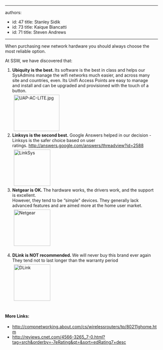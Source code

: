 

---
authors:
  - id: 47
    title: Stanley Sidik
  - id: 73
    title: Kaique Biancatti
  - id: 71
    title: Steven Andrews
---




<span class='intro'> <p class="ssw15-rteElement-P">When purchasing new network hardware you should always choose the most reliable option.&#160;​​<br></p><p class="ssw15-rteElement-P">​​​​At SSW,​ we have discovered that&#58;​​<br></p> </span>

<ol><li><strong>Ubiquity is the best.&#160;</strong>Its software is the best in class and helps our SysAdmins manage the wifi networks much easier, and across many site and countries, even. Its Unifi Access Points are easy to manage and&#160;install&#160;and can be upgraded and provisioned with the touch of a button.&#160;<br>​​<img src="/PublishingImages/UAP-AC-LITE.jpg" alt="UAP-AC-LITE.jpg" style="margin&#58;5px;width&#58;150px;height&#58;120px;" /><br></li><li><strong>Linksys is the second best.</strong>&#160;​Google Answers helped in our decision - Linksys is the safer choice based on user ratings.&#160;<a href="https&#58;//www.ssw.com.au/ssw/Redirect/Google/Answers.htm">http&#58;//answers.google.com/answers/threadview?id=2588</a><br><img src="https&#58;//www.ssw.com.au/ssw/standards/Rules/Images/linksys.gif" alt="LinkSys" data-pin-nopin="true" style="width&#58;120px;margin&#58;5px;" /> <br></li><li><b>Netgear is OK. </b>The hardware works, the drivers work, and the support is excellent.&#160;<br>However, they tend to be “simple&quot; devices. They generally lack advanced features and are aimed more at the home user market.&#160;<img src="https&#58;//www.ssw.com.au/ssw/standards/Rules/Images/netgear.gif" alt="Netgear" data-pin-nopin="true" style="width&#58;120px;margin&#58;5px;" /><br><br></li><li><b>DLink is NOT recommended. </b>We will never buy this brand ever again<br>They tend not to last longer than the warranty period<br><img src="https&#58;//www.ssw.com.au/ssw/standards/Rules/Images/dlink.gif" alt="DLink" data-pin-nopin="true" style="width&#58;120px;margin&#58;5px;" /> <br><br></li></ol><h4>More Links&#58;</h4><ul><li>
      <a href="https&#58;//www.ssw.com.au/ssw/Redirect/CompNetworking.htm">http&#58;//compnetworking.about.com/cs/wirelessrouters/tp/80211ghome.htm</a><br></li><li>
      <a href="https&#58;//www.ssw.com.au/ssw/Redirect/CNet.htm">http&#58;//reviews.cnet.com/4566-3265_7-0.html?tag=srch&amp;orderby=-7eRating&amp;qt=&amp;sort=edRating7+desc</a><br></li></ul>


